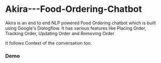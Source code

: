 # Akira---Food-Ordering-Chatbot
<p>Akira is an end to end NLP powered Food Ordering chatbot which is built using Google's Dialogflow. It has various features like Placing Order, Tracking Order, Updating Order and Removing Order</p>
<p>It follows Context of the conversation too.</p>

<h3>Demo</h3>


<p align="center">
  <a href="https://drive.google.com/file/d/1UvPjfCKOVVPIMe3rcduqN06LeMk1Wky9/view?usp=drive_link">
  </a>
</p>

